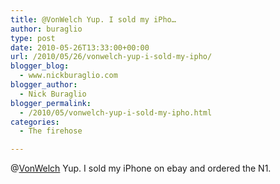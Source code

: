 ```yaml
---
title: @VonWelch Yup. I sold my iPho…
author: buraglio
type: post
date: 2010-05-26T13:33:00+00:00
url: /2010/05/26/vonwelch-yup-i-sold-my-ipho/
blogger_blog:
  - www.nickburaglio.com
blogger_author:
  - Nick Buraglio
blogger_permalink:
  - /2010/05/vonwelch-yup-i-sold-my-ipho.html
categories:
  - The firehose

---
```

@[VonWelch][1] Yup. I sold my iPhone on ebay and ordered the N1.

 [1]: http://twitter.com/VonWelch